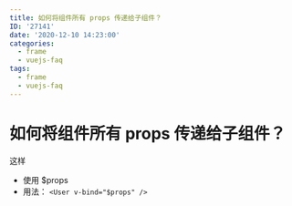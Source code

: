 ```yaml
---
title: 如何将组件所有 props 传递给子组件？
ID: '27141'
date: '2020-12-10 14:23:00'
categories:
  - frame
  - vuejs-faq
tags:
  - frame
  - vuejs-faq
---
```


# 如何将组件所有 props 传递给子组件？

这样

- 使用 $props
- 用法： `<User v-bind="$props" />`
 
 
 
 
 
